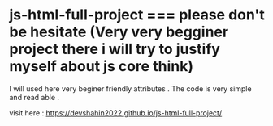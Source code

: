 # js-html-full-project === please don't be hesitate (Very very begginer project there i will try to justify myself about js core think)
I will used here very beginer friendly attributes . The code is very simple and read able .


visit here : https://devshahin2022.github.io/js-html-full-project/
